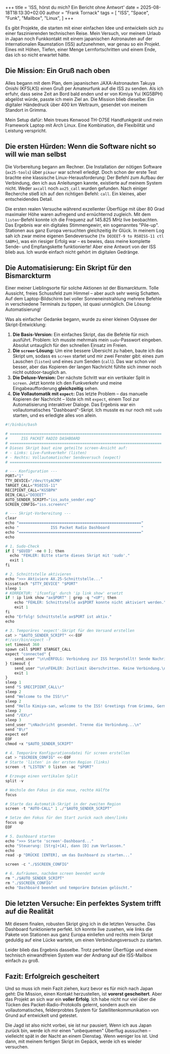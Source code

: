 +++
title = 'ISS, hörst du mich? Ein Bericht ohne Antwort'
date = 2025-08-18T18:13:30+02:00
author = "Frank Tornack"
tags = [
    "ISS",
    "Space",
    "Funk",
    "Mailbox",
    "Linux",
]
+++

Es gibt Projekte, die starten mit einer einfachen Idee und entwickeln sich zu einer faszinierenden technischen Reise. Mein Versuch, vor meinem Urlaub in Japan noch Funkkontakt mit einem japanischen Astronauten auf der Internationalen Raumstation (ISS) aufzunehmen, war genau so ein Projekt. Eines mit Höhen, Tiefen, einer Menge Lernfortschritten und einem Ende, das ich so nicht erwartet hätte.

## Die Mission: Ein Gruß nach oben

Alles begann mit dem Plan, dem japanischen JAXA-Astronauten Takuya Onishi (KF5LKS) einen Gruß per Amateurfunk auf die ISS zu senden. Als ich erfuhr, dass seine Zeit an Bord bald enden und er von Kimiya Yui (KG5BPH) abgelöst würde, passte ich mein Ziel an. Die Mission blieb dieselbe: Ein digitaler Händedruck über 400 km Weltraum, gesendet von meinem Standort in Grimma.

Mein Setup dafür: Mein treues Kenwood TH-D75E Handfunkgerät und mein Framework Laptop mit Arch Linux. Eine Kombination, die Flexibilität und Leistung verspricht.

## Die ersten Hürden: Wenn die Software nicht so will wie man selbst

Die Vorbereitung begann am Rechner. Die Installation der nötigen Software (`ax25-tools`) über `pikaur` war schnell erledigt. Doch schon der erste Test brachte eine klassische Linux-Herausforderung: Der Befehl zum Aufbau der Verbindung, den ich aus Anleitungen kannte, existierte auf meinem System nicht. Weder `axcall` noch `ax25_call` wurden gefunden. Nach einiger Recherche stieß ich auf den richtigen Befehl: `call`. Ein kleines, aber entscheidendes Detail.

Die ersten realen Versuche während exzellenter Überflüge mit über 80 Grad maximaler Höhe waren aufregend und ernüchternd zugleich. Mit dem `listen`-Befehl konnte ich die Frequenz auf 145.825 MHz live beobachten. Das Ergebnis war ein digitales Stimmengewirr, ein sogenanntes "Pile-up". Stationen aus ganz Europa versuchten gleichzeitig ihr Glück. In meinem Log sah ich zwar meine eigenen Sendeversuche (`fm DO3EET-9 to RS0ISS-11 ctl SABM+`), was ein riesiger Erfolg war – es bewies, dass meine komplette Sende- und Empfangskette funktionierte! Aber eine Antwort von der ISS blieb aus. Ich wurde einfach nicht gehört im digitalen Gedränge.

## Die Automatisierung: Ein Skript für den Bismarckturm

Einer meiner Lieblingsorte für solche Aktionen ist der Bismarckturm. Tolle Aussicht, freies Schussfeld zum Himmel – aber auch sehr wenig Schatten. Auf dem Laptop-Bildschirm bei voller Sonneneinstrahlung mehrere Befehle in verschiedene Terminals zu tippen, ist quasi unmöglich. Die Lösung: Automatisierung!

Was als einfacher Gedanke begann, wurde zu einer kleinen Odyssee der Skript-Entwicklung:

1.  **Die Basis-Version:** Ein einfaches Skript, das die Befehle für mich ausführt. Problem: Ich musste mehrmals mein `sudo`-Passwort eingeben. Absolut untauglich für den schnellen Einsatz im Freien.
2.  **Die `screen`-Lösung:** Um eine bessere Übersicht zu haben, baute ich das Skript um, sodass es `screen` startet und mir zwei Fenster gibt: eines zum Lauschen (`listen`) und eines zum Senden (`call`). Das war schon viel besser, aber das Kopieren der langen Nachricht fühlte sich immer noch nicht outdoor-tauglich an.
3.  **Die Deluxe-Version:** Der nächste Schritt war ein vertikaler Split in `screen`. Jetzt konnte ich den Funkverkehr und meine Eingabeaufforderung **gleichzeitig** sehen.
4.  **Die Vollautomatik mit `expect`:** Das letzte Problem – das manuelle Kopieren der Nachricht – löste ich mit `expect`, einem Tool zur Automatisierung interaktiver Dialoge. Das Ergebnis war ein vollautomatisches "Dashboard"-Skript. Ich musste es nur noch mit `sudo` starten, und es erledigte alles von allein.

```python
#!/binbin/bash

# ===================================================================
#      ISS PACKET RADIO DASHBOARD
# ===================================================================
# Dieses Skript baut eine geteilte screen-Ansicht auf:
# - Links: Live-Funkverkehr (listen)
# - Rechts: Vollautomatischer Sendeversuch (expect)
# ===================================================================

# --- Konfiguration ---
PORT="1"
TTY_DEVICE="/dev/ttyACM0"
TARGET_CALL="RS0ISS-11"
RECIPIENT_CALL="KG5BPH"
DEIN_CALL="DO3EET"
AUTO_SENDER_SCRIPT="iss_auto_sender.exp"
SCREEN_CONFIG="iss.screenrc"

# --- Skript-Vorbereitung ---
clear
echo "======================================================"
echo "              ISS Packet Radio Dashboard              "
echo "======================================================"
echo

# 1. Sudo-Check
if [ "$EUID" -ne 0 ]; then
  echo "FEHLER: Bitte starte dieses Skript mit 'sudo'."
  exit 1
fi

# 2. Schnittstelle aktivieren
echo ">>> Aktiviere AX.25-Schnittstelle..."
kissattach "$TTY_DEVICE" "$PORT"
sleep 1
# KORREKTUR: 'ifconfig' durch 'ip link show' ersetzt
if ! ip link show "ax$PORT" | grep -q "<UP"; then
    echo "FEHLER: Schnittstelle ax$PORT konnte nicht aktiviert werden."
    exit 1
fi
echo "Erfolg! Schnittstelle ax$PORT ist aktiv."
echo

# 3. Temporäres 'expect'-Skript für den Versand erstellen
cat > "$AUTO_SENDER_SCRIPT" <<-EOF
#!/usr/bin/expect -f
set timeout 360
spawn call $PORT $TARGET_CALL
expect "connected" {
    send_user "\n\nERFOLG: Verbindung zur ISS hergestellt! Sende Nachricht...\n"
} timeout {
    send_user "\n\nFEHLER: Zeitlimit überschritten. Keine Verbindung.\n"
    exit 1
}
sleep 1
send "S $RECIPIENT_CALL\r"
sleep 2
send "Welcome to the ISS!\r"
sleep 2
send "Hello Kimiya-san, welcome to the ISS! Greetings from Grimma, Germany. Hope you have a great mission. 73 de $DEIN_CALL.\r"
sleep 2
send "/EX\r"
sleep 3
send_user "\nNachricht gesendet. Trenne die Verbindung...\n"
send "B\r"
expect eof
EOF
chmod +x "$AUTO_SENDER_SCRIPT"

# 4. Temporäre Konfigurationsdatei für screen erstellen
cat > "$SCREEN_CONFIG" <<-EOF
# Starte 'listen' in der ersten Region (links)
screen -t "LISTEN" 0 listen -ac "$PORT"

# Erzeuge einen vertikalen Split
split -v

# Wechsle den Fokus in die neue, rechte Hälfte
focus

# Starte das Automatik-Skript in der zweiten Region
screen -t "AUTO-CALL" 1 ./"$AUTO_SENDER_SCRIPT"

# Setze den Fokus für den Start zurück nach oben/links
focus up
EOF

# 5. Dashboard starten
echo ">>> Starte 'screen'-Dashboard..."
echo "Steuerung: [Strg]+[A], dann [D] zum Verlassen."
echo
read -p "DRÜCKE [ENTER], um das Dashboard zu starten..."

screen -c "./$SCREEN_CONFIG"

# 6. Aufräumen, nachdem screen beendet wurde
rm "./$AUTO_SENDER_SCRIPT"
rm "./$SCREEN_CONFIG"
echo "Dashboard beendet und temporäre Dateien gelöscht."

```

## Die letzten Versuche: Ein perfektes System trifft auf die Realität

Mit diesem finalen, robusten Skript ging ich in die letzten Versuche. Das Dashboard funktionierte perfekt. Ich konnte live zusehen, wie links die Pakete von Stationen aus ganz Europa einliefen und rechts mein Skript geduldig auf eine Lücke wartete, um einen Verbindungsversuch zu starten.

Leider blieb das Ergebnis dasselbe. Trotz perfekter Überflüge und einem technisch einwandfreien System war der Andrang auf die ISS-Mailbox einfach zu groß.

## Fazit: Erfolgreich gescheitert

Und so muss ich mein Fazit ziehen, kurz bevor es für mich nach Japan geht: Die Mission, einen Kontakt herzustellen, ist **vorerst gescheitert**. Aber das Projekt an sich war ein **voller Erfolg**. Ich habe nicht nur viel über die Tücken des Packet-Radio-Protokolls gelernt, sondern auch ein vollautomatisches, felderprobtes System für Satellitenkommunikation von Grund auf entwickelt und getestet.

Die Jagd ist also nicht vorbei, sie ist nur pausiert. Wenn ich aus Japan zurück bin, werde ich mir einen "unbequemen" Überflug aussuchen – vielleicht spät in der Nacht an einem Dienstag. Wenn weniger los ist. Und dann, mit meinem fertigen Skript im Gepäck, werde ich es wieder versuchen.
